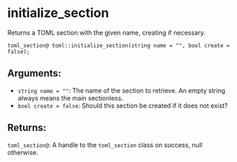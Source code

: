 # initialize_section
Returns a TOML section with the given name, creating if necessary.

`toml_section@ toml::initialize_section(string name = "", bool create = false);`

## Arguments:
- `string name = ""`: The name of the section to retrieve. An empty string always means the main sectionless.
- `bool create = false`: Should this section be created if it does not exist?

## Returns:
`toml_section@`: A handle to the `toml_section` class on success, null otherwise.

